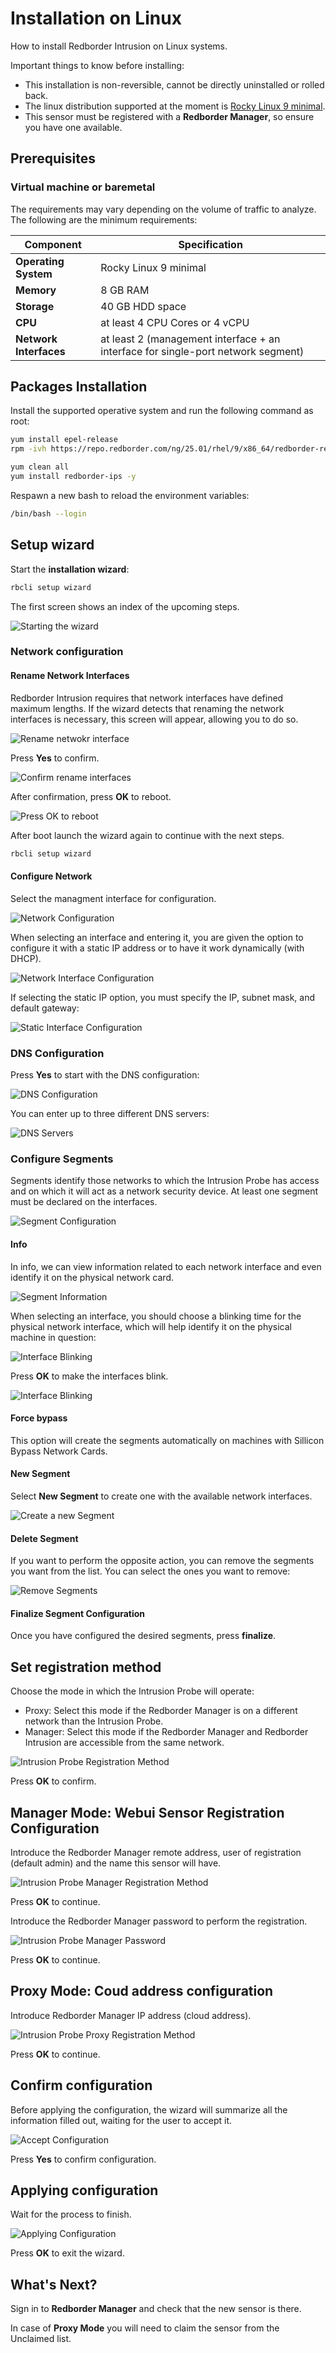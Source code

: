 # Installation on Linux

How to install Redborder Intrusion on Linux systems.

Important things to know before installing:

- This installation is non-reversible, cannot be directly uninstalled or rolled back.
- The linux distribution supported at the moment is [Rocky Linux 9 minimal](https://rockylinux.org/download).
- This sensor must be registered with a **Redborder Manager**, so ensure you have one available.

## Prerequisites

### Virtual machine or baremetal

The requirements may vary depending on the volume of traffic to analyze. The following are the minimum requirements:

| **Component**      | **Specification**                                     |
|--------------------|-------------------------------------------------------|
| **Operating System** | Rocky Linux 9 minimal                               |
| **Memory**         | 8 GB RAM                                              |
| **Storage**        | 40 GB HDD space                                       |
| **CPU**            | at least 4 CPU Cores or 4 vCPU                        |
| **Network Interfaces**  | at least 2 (management interface + an interface for single-port network segment)     |

## Packages Installation

Install the supported operative system and run the following command as root:

``` bash title="Repositories installation"
yum install epel-release
rpm -ivh https://repo.redborder.com/ng/25.01/rhel/9/x86_64/redborder-repo-25.01-0.0.1-1.el9.rb.noarch.rpm
```
``` bash title="Install redborder-ips package"
yum clean all
yum install redborder-ips -y
```

Respawn a new bash to reload the environment variables:

``` bash title="Bash reload"
/bin/bash --login
```

## Setup wizard

Start the **installation wizard**:

``` bash title="Installation wizard command"
rbcli setup wizard
```

The first screen shows an index of the upcoming steps.

![Starting the wizard](images/ch02_001.png)

### Network configuration

#### Rename Network Interfaces

Redborder Intrusion requires that network interfaces have defined maximum lengths. If the wizard detects that renaming the network interfaces is necessary, this screen will appear, allowing you to do so.

![Rename netwokr interface](images/ch02_002.png)

Press **Yes** to confirm.

![Confirm rename interfaces](images/ch02_003.png)

After confirmation, press **OK** to reboot.

![Press OK to reboot](images/ch02_004.png)

After boot launch the wizard again to continue with the next steps.

``` bash title="Command run the setup wizard"
rbcli setup wizard
```

#### Configure Network

Select the managment interface for configuration.

![Network Configuration](images/ch02_005.png)

When selecting an interface and entering it, you are given the option to configure it with a static IP address or to have it work dynamically (with DHCP).

![Network Interface Configuration](images/ch02_006.png)

If selecting the static IP option, you must specify the IP, subnet mask, and default gateway:

![Static Interface Configuration](images/ch02_007.png)

### DNS Configuration

Press **Yes** to start with the DNS configuration:

![DNS Configuration](images/ch02_008.png)

You can enter up to three different DNS servers:

![DNS Servers](images/ch02_009.png)

### Configure Segments

Segments identify those networks to which the Intrusion Probe has access and on which it will act as a network security device. At least one segment must be declared on the interfaces.

![Segment Configuration](images/ch02_010.png)

#### Info

In info, we can view information related to each network interface and even identify it on the physical network card.

![Segment Information](images/ch02_011.png)

When selecting an interface, you should choose a blinking time for the physical network interface, which will help identify it on the physical machine in question:

![Interface Blinking](images/ch02_012.png)

Press **OK** to make the interfaces blink.

![Interface Blinking](images/ch02_013.png)

#### Force bypass

This option will create the segments automatically on machines with Sillicon Bypass Network Cards.

#### New Segment

Select **New Segment** to create one with the available network interfaces.

![Create a new Segment](images/ch02_014.png)

#### Delete Segment

If you want to perform the opposite action, you can remove the segments you want from the list. You can select the ones you want to remove:

![Remove Segments](images/ch02_015.png)

#### Finalize Segment Configuration

Once you have configured the desired segments, press **finalize**.

## Set registration method

Choose the mode in which the Intrusion Probe will operate:

- Proxy: Select this mode if the Redborder Manager is on a different network than the Intrusion Probe.
- Manager: Select this mode if the Redborder Manager and Redborder Intrusion are accessible from the same network.

![Intrusion Probe Registration Method](images/ch02_016.png)

Press **OK** to confirm.

## Manager Mode: Webui Sensor Registration Configuration

Introduce the Redborder Manager remote address, user of registration (default admin) and the name this sensor will have.

![Intrusion Probe Manager Registration Method](images/ch02_017.png)

Press **OK** to continue.

Introduce the Redborder Manager password to perform the registration.

![Intrusion Probe Manager Password](images/ch02_018.png)

Press **OK** to continue.

## Proxy Mode: Coud address configuration

Introduce Redborder Manager IP address (cloud address).

![Intrusion Probe Proxy Registration Method](images/ch02_020.png)

Press **OK** to continue.

## Confirm configuration

Before applying the configuration, the wizard will summarize all the information filled out, waiting for the user to accept it.

![Accept Configuration](images/ch02_019.png)

Press **Yes** to confirm configuration.

## Applying configuration

Wait for the process to finish.

![Applying Configuration](images/ch02_023.png)

Press **OK** to exit the wizard.

## What's Next?

Sign in to **Redborder Manager** and check that the new sensor is there. 

In case of **Proxy Mode** you will need to claim the sensor from the Unclaimed list.
